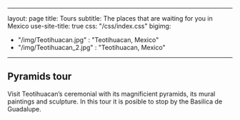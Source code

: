 
---
layout: page
title: Tours
subtitle: The places that are waiting for you in Mexico
use-site-title: true
css: "/css/index.css"
bigimg:
  - "/img/Teotihuacan.jpg" : "Teotihuacan, Mexico"
  - "/img/Teotihuacan_2.jpg" : "Teotihuacan, Mexico"
---

## Pyramids tour

Visit Teotihuacan’s ceremonial with its magnificient pyramids, its mural paintings and sculpture. In this tour it is posible to stop by the Basilica de Guadalupe.
